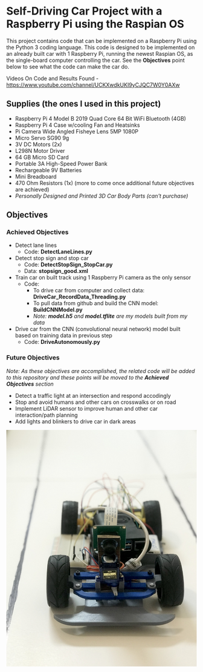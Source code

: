 # Self-Driving Car Project with a Raspberry Pi using the Raspian OS
This project contains code that can be implemented on a Raspberry Pi using the Python 3 coding language. This code is designed to be implemented on an already built car with 1 Raspberry Pi, running the newest Raspian OS, as the single-board computer controlling the car. See the **Objectives** point below to see what the code can make the car do.

Videos On Code and Results Found - https://www.youtube.com/channel/UCKXwdkUKI9yCJQC7W0Y0AXw

## Supplies (the ones I used in this project)
* Raspberry Pi 4 Model B 2019 Quad Core 64 Bit WiFi Bluetooth (4GB)
* Raspberry Pi 4 Case w/cooling Fan and Heatsinks
* Pi Camera Wide Angled Fisheye Lens 5MP 1080P
* Micro Servo SG90 9g
* 3V DC Motors (2x)
* L298N Motor Driver
* 64 GB Micro SD Card
* Portable 3A High-Speed Power Bank
* Rechargeable 9V Batteries
* Mini Breadboard
* 470 Ohm Resistors (1x) (more to come once additional future objectives are achieved)
* _Personally Designed and Printed 3D Car Body Parts (can't purchase)_

## Objectives
### Achieved Objectives
* Detect lane lines
  * Code: **DetectLaneLines.py**
* Detect stop sign and stop car 
  * Code: **DetectStopSign_StopCar.py**
  * Data: **stopsign_good.xml**
* Train car on built track using 1 Raspberry Pi camera as the only sensor
  * Code: 
    * To drive car from computer and collect data: **DriveCar_RecordData_Threading.py**
    * To pull data from github and build the CNN model: **BuildCNNModel.py**
    * _Note: **model.h5** and **model.tflite** are my models built from my data_
* Drive car from the CNN (convolutional neural network) model built based on training data in previous step
  * Code: **DriveAutonomously.py**

### Future Objectives
_Note: As these objectives are accomplished, the related code will be added to this repository and these points will be moved to the **Achieved Objectives** section_

* Detect a traffic light at an intersection and respond accodingly
* Stop and avoid humans and other cars on crosswalks or on road
* Implement LiDAR sensor to improve human and other car interaction/path planning
* Add lights and blinkers to drive car in dark areas

![Front of Car](/readme_assets/IMG_5997.jpg)
